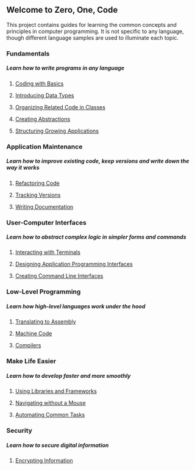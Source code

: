 ## Welcome to Zero, One, Code
<!-- ## Welcome to Zero, One, Code -->
This project contains guides for learning the common concepts and principles in computer programming. It is not specific to any language, though different language samples are used to illuminate each topic.

### Fundamentals
##### Learn how to write programs in any language
1. [Coding with Basics](programming.md)

2. [Introducing Data Types](data.md)

3. [Organizing Related Code in Classes](oop.md)

4. [Creating Abstractions](interactions.md)

5. [Structuring Growing Applications](structure.md)

### Application Maintenance
##### Learn how to improve existing code, keep versions and write down the way it works
1. [Refactoring Code](refactoring.md)

2. [Tracking Versions](versioning.md)

3. [Writing Documentation](documenting.md)

### User-Computer Interfaces
##### Learn how to abstract complex logic in simpler forms and commands
1. [Interacting with Terminals](terminals.md)

2. [Designing Application Programming Interfaces](apis.md)

3. [Creating Command Line Interfaces](clis.md)


### Low-Level Programming
##### Learn how high-level languages work under the hood
1. [Translating to Assembly](assembly.md)

2. [Machine Code](machine_code.md)

3. [Compilers](compilers.md)


### Make Life Easier
##### Learn how to develop faster and more smoothly
1. [Using Libraries and Frameworks](libraries-frameworks.md) 

2. [Navigating without a Mouse](mouseless-navigation.md)

3. [Automating Common Tasks](scripting.md)


### Security
##### Learn how to secure digital information
1. [Encrypting Information](encryption.md)


